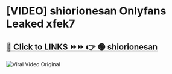 
 # [VIDEO] shiorionesan Onlyfans Leaked xfek7

## <h2><a href="https://clipsfans.com/shiorionesan&ref=git">🔗 Click to LINKS ⏩⏩ 👉 🟢 shiorionesan </a></h2>

<a href="https://clipsfans.com/shiorionesan&ref=git" rel="nofollow" data-target="animated-image.originalLink"><img src="https://i.ibb.co.com/xMMVF88/686577567.gif" alt="Viral Video Original" style="max-width: 100%; display: inline-block;" data-target="animated-image.originalImage"></a>

